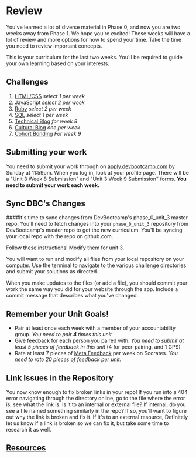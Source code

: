# Review

You've learned a lot of diverse material in Phase 0, and now you are two weeks away from Phase 1. We hope you're excited! These weeks will have a lot of review and more options for how to spend your time. Take the time you need to review important concepts. 

This is your curriculum for the last two weeks. You'll be required to guide your own learning based on your interests. 



## Challenges
1. [HTML/CSS](1_HTML_CSS) *select 1 per week*
2. [JavaScript](2_JavaScript) *select 2 per week*
3. [Ruby](3_Ruby) *select 2 per week*
4. [SQL](4_SQL) *select 1 per week*
5. [Technical Blog](5_technical_blog.md) *for week 8*
6. [Cultural Blog](6_cultural_blogs) *one per week*
7. [Cohort Bonding](7_cohort_bonding.md) *For week 9*


## Submitting your work
You need to submit your work through on [apply.devbootcamp.com](http://apply.devbootcamp.com) by Sunday at 11:59pm. When you log in, look at your profile page. There will be a "Unit 3 Week 8 Submission" and "Unit 3 Week 9 Submission" forms. **You need to submit your work each week.**

## Sync DBC's Changes
####It's time to sync changes from DevBootcamp's phase_0_unit_3 master repo.
You'll need to fetch changes into your `phase_0_unit_3` repository from DevBootcamp's master repo to get the new curriculum. You'll be syncing your local repo with the repo on github.com.

Follow [these instructions](https://github.com/Devbootcamp/phase-0-handbook/blob/master/fetching-changes.md)!
Modify them for unit 3.

You will want to run and modify all files from your local repository on your computer. Use the terminal to navigate to the various challenge directories and submit your solutions as directed. 

When you make updates to the files (or add a file), you should commit your work the same way you did for your website through the app. Include a commit message that describes what you've changed.


## Remember your Unit Goals!
- Pair at least once each week with a member of your accountability group.  *You need to pair **4** times this unit*
- Give feedback for each person you paired with. *You need to submit at least 5 pieces of feedback in this unit* (4 for peer-pairing, and 1 GPS)
- Rate at least 7 pieces of [Meta Feedback](https://socrates.devbootcamp.com/feedback) per week on Socrates. *You need to rate 20 pieces of feedback per unit.*

## Link Issues in the Repository
You now know enough to fix broken links in your repo! If you run into a 404 error navigating through the directory online, go to the file where the error is, see what the link is. Is it to an internal or external file? If internal, do you see a file named something similarly in the repo? If so, you'll want to figure out why the link is broken and fix it. If it's to an external resource,  Definitely let us know if a link is broken so we can fix it, but take some time to research it as well. 


## [Resources](https://github.com/Devbootcamp/phase-0-handbook/blob/master/resources.md) 
